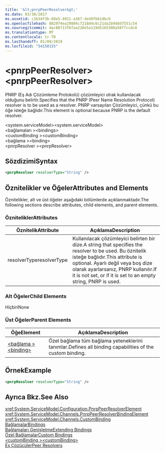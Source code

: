```yaml
---
title: '&lt;pnrpPeerResolver&gt;'
ms.date: 03/30/2017
ms.assetid: c1b34f3b-68e5-4911-a367-de49fb61dbc6
ms.openlocfilehash: 882974ea29804c7218d4c6c21da2b9ddd7551c54
ms.sourcegitcommit: 4ac80713f6faa220e5a119d5165308a58f7ccdc8
ms.translationtype: MT
ms.contentlocale: tr-TR
ms.lasthandoff: 01/09/2019
ms.locfileid: "54150155"
---
```

# <a name="ltpnrppeerresolvergt"></a><span data-ttu-id="4eac2-102">&lt;pnrpPeerResolver&gt;</span><span class="sxs-lookup"><span data-stu-id="4eac2-102">&lt;pnrpPeerResolver&gt;</span></span>
<span data-ttu-id="4eac2-103">PNRP (Eş Adı Çözümleme Protokolü) çözümleyici olrak kullanılacak olduğunu belirtir.</span><span class="sxs-lookup"><span data-stu-id="4eac2-103">Specifies that the PNRP (Peer Name Resolution Protocol) resolver is to be used as a resolver.</span></span> <span data-ttu-id="4eac2-104">PNRP varsayılan Çözümleyici, çünkü bu öğe isteğe bağlıdır.</span><span class="sxs-lookup"><span data-stu-id="4eac2-104">This element is optional because PNRP is the default resolver.</span></span>  
  
 <span data-ttu-id="4eac2-105">\<system.serviceModel></span><span class="sxs-lookup"><span data-stu-id="4eac2-105">\<system.serviceModel></span></span>  
<span data-ttu-id="4eac2-106">\<bağlamaları ></span><span class="sxs-lookup"><span data-stu-id="4eac2-106">\<bindings></span></span>  
<span data-ttu-id="4eac2-107">\<customBinding ></span><span class="sxs-lookup"><span data-stu-id="4eac2-107">\<customBinding></span></span>  
<span data-ttu-id="4eac2-108">\<bağlama ></span><span class="sxs-lookup"><span data-stu-id="4eac2-108">\<binding></span></span>  
<span data-ttu-id="4eac2-109">\<pnrpResolver ></span><span class="sxs-lookup"><span data-stu-id="4eac2-109">\<pnrpResolver></span></span>  
  
## <a name="syntax"></a><span data-ttu-id="4eac2-110">Sözdizimi</span><span class="sxs-lookup"><span data-stu-id="4eac2-110">Syntax</span></span>  
  
```xml  
<pnrpResolver resolverType="String" />
```  
  
## <a name="attributes-and-elements"></a><span data-ttu-id="4eac2-111">Öznitelikler ve Öğeler</span><span class="sxs-lookup"><span data-stu-id="4eac2-111">Attributes and Elements</span></span>  
 <span data-ttu-id="4eac2-112">Öznitelikler, alt ve üst öğeler aşağıdaki bölümlerde açıklanmaktadır.</span><span class="sxs-lookup"><span data-stu-id="4eac2-112">The following sections describe attributes, child elements, and parent elements.</span></span>  
  
### <a name="attributes"></a><span data-ttu-id="4eac2-113">Öznitelikler</span><span class="sxs-lookup"><span data-stu-id="4eac2-113">Attributes</span></span>  
  
|<span data-ttu-id="4eac2-114">Öznitelik</span><span class="sxs-lookup"><span data-stu-id="4eac2-114">Attribute</span></span>|<span data-ttu-id="4eac2-115">Açıklama</span><span class="sxs-lookup"><span data-stu-id="4eac2-115">Description</span></span>|  
|---------------|-----------------|  
|<span data-ttu-id="4eac2-116">resolverType</span><span class="sxs-lookup"><span data-stu-id="4eac2-116">resolverType</span></span>|<span data-ttu-id="4eac2-117">Kullanılacak çözümleyici belirten bir dize.</span><span class="sxs-lookup"><span data-stu-id="4eac2-117">A string that specifies the resolver to be used.</span></span> <span data-ttu-id="4eac2-118">Bu öznitelik isteğe bağlıdır.</span><span class="sxs-lookup"><span data-stu-id="4eac2-118">This attribute is optional.</span></span> <span data-ttu-id="4eac2-119">Ayarlı değil veya boş dize olarak ayarlarsanız, PNRP kullanılır.</span><span class="sxs-lookup"><span data-stu-id="4eac2-119">If it is not set, or if it is set to an empty string, PNRP is used.</span></span>|  
  
### <a name="child-elements"></a><span data-ttu-id="4eac2-120">Alt Öğeler</span><span class="sxs-lookup"><span data-stu-id="4eac2-120">Child Elements</span></span>  
 <span data-ttu-id="4eac2-121">Hiçbiri</span><span class="sxs-lookup"><span data-stu-id="4eac2-121">None</span></span>  
  
### <a name="parent-elements"></a><span data-ttu-id="4eac2-122">Üst Öğeler</span><span class="sxs-lookup"><span data-stu-id="4eac2-122">Parent Elements</span></span>  
  
|<span data-ttu-id="4eac2-123">Öğe</span><span class="sxs-lookup"><span data-stu-id="4eac2-123">Element</span></span>|<span data-ttu-id="4eac2-124">Açıklama</span><span class="sxs-lookup"><span data-stu-id="4eac2-124">Description</span></span>|  
|-------------|-----------------|  
|[<span data-ttu-id="4eac2-125">\<bağlama ></span><span class="sxs-lookup"><span data-stu-id="4eac2-125">\<binding></span></span>](../../../../../docs/framework/misc/binding.md)|<span data-ttu-id="4eac2-126">Özel bağlama tüm bağlama yeteneklerini tanımlar.</span><span class="sxs-lookup"><span data-stu-id="4eac2-126">Defines all binding capabilities of the custom binding.</span></span>|  
  
## <a name="example"></a><span data-ttu-id="4eac2-127">Örnek</span><span class="sxs-lookup"><span data-stu-id="4eac2-127">Example</span></span>  
  
```xml  
<pnrpResolver resolverType="String" />
```  
  
## <a name="see-also"></a><span data-ttu-id="4eac2-128">Ayrıca Bkz.</span><span class="sxs-lookup"><span data-stu-id="4eac2-128">See Also</span></span>  
 <xref:System.ServiceModel.Configuration.PnrpPeerResolverElement>  
 <xref:System.ServiceModel.Channels.PnrpPeerResolverBindingElement>  
 <xref:System.ServiceModel.Channels.CustomBinding>  
 [<span data-ttu-id="4eac2-129">Bağlamalar</span><span class="sxs-lookup"><span data-stu-id="4eac2-129">Bindings</span></span>](../../../../../docs/framework/wcf/bindings.md)  
 [<span data-ttu-id="4eac2-130">Bağlamaları Genişletme</span><span class="sxs-lookup"><span data-stu-id="4eac2-130">Extending Bindings</span></span>](../../../../../docs/framework/wcf/extending/extending-bindings.md)  
 [<span data-ttu-id="4eac2-131">Özel Bağlamalar</span><span class="sxs-lookup"><span data-stu-id="4eac2-131">Custom Bindings</span></span>](../../../../../docs/framework/wcf/extending/custom-bindings.md)  
 [<span data-ttu-id="4eac2-132">\<customBinding ></span><span class="sxs-lookup"><span data-stu-id="4eac2-132">\<customBinding></span></span>](../../../../../docs/framework/configure-apps/file-schema/wcf/custombinding.md)  
 [<span data-ttu-id="4eac2-133">Eş Çözücüler</span><span class="sxs-lookup"><span data-stu-id="4eac2-133">Peer Resolvers</span></span>](../../../../../docs/framework/wcf/feature-details/peer-resolvers.md)
